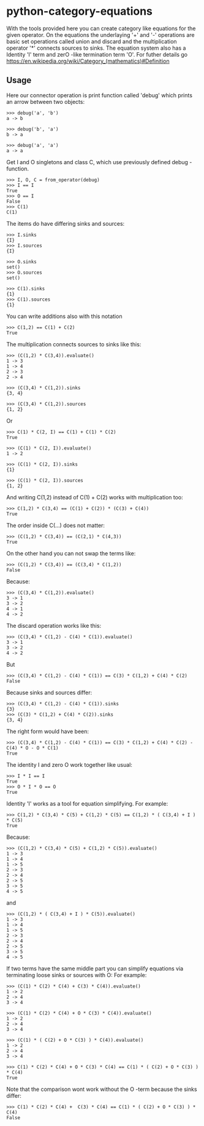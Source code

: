 # python-category-equations

With the tools provided here you can create category like equations for the given operator.
On the equations the underlaying '+' and '-' operations are basic set operations
called union and discard  and the multiplication operator '*' connects sources to sinks.
The equation system also has a Identity 'I' term and zerO -like termination term 'O'.
For futher details go https://en.wikipedia.org/wiki/Category_(mathematics)#Definition

## Usage


Here our connector operation is print function called 'debug' which
prints an arrow between two objects:

    >>> debug('a', 'b')
    a -> b

    >>> debug('b', 'a')
    b -> a

    >>> debug('a', 'a')
    a -> a

Get I and O singletons and class C, which use previously defined debug -function.

    >>> I, O, C = from_operator(debug)
    >>> I == I
    True
    >>> O == I
    False
    >>> C(1)
    C(1)

The items do have differing sinks and sources:

    >>> I.sinks
    {I}
    >>> I.sources
    {I}

    >>> O.sinks
    set()
    >>> O.sources
    set()

    >>> C(1).sinks
    {1}
    >>> C(1).sources
    {1}


You can write additions also with this notation

    >>> C(1,2) == C(1) + C(2)
    True


The multiplication connects sources to sinks like this:

    >>> (C(1,2) * C(3,4)).evaluate()
    1 -> 3
    1 -> 4
    2 -> 3
    2 -> 4

    >>> (C(3,4) * C(1,2)).sinks
    {3, 4}

    >>> (C(3,4) * C(1,2)).sources
    {1, 2}

Or

    >>> C(1) * C(2, I) == C(1) + C(1) * C(2)
    True

    >>> (C(1) * C(2, I)).evaluate()
    1 -> 2

    >>> (C(1) * C(2, I)).sinks
    {1}

    >>> (C(1) * C(2, I)).sources
    {1, 2}

And writing C(1,2) instead of C(1) + C(2) works with multiplication too:

    >>> C(1,2) * C(3,4) == (C(1) + C(2)) * (C(3) + C(4))
    True

The order inside C(...) does not matter:

    >>> (C(1,2) * C(3,4)) == (C(2,1) * C(4,3))
    True

On the other hand you can not swap the terms like:

    >>> (C(1,2) * C(3,4)) == (C(3,4) * C(1,2))
    False

Because:

    >>> (C(3,4) * C(1,2)).evaluate()
    3 -> 1
    3 -> 2
    4 -> 1
    4 -> 2

The discard operation works like this:

    >>> (C(3,4) * C(1,2) - C(4) * C(1)).evaluate()
    3 -> 1
    3 -> 2
    4 -> 2

But

    >>> (C(3,4) * C(1,2) - C(4) * C(1)) == C(3) * C(1,2) + C(4) * C(2)
    False

Because sinks and sources differ:

    >>> (C(3,4) * C(1,2) - C(4) * C(1)).sinks
    {3}
    >>> (C(3) * C(1,2) + C(4) * C(2)).sinks
    {3, 4}

The right form would have been:

    >>> (C(3,4) * C(1,2) - C(4) * C(1)) == C(3) * C(1,2) + C(4) * C(2) - C(4) * O - O * C(1)
    True


The identity I and zero O work together like usual:

    >>> I * I == I
    True
    >>> O * I * O == O
    True


Identity 'I' works as a tool for equation simplifying.
For example:

    >>> C(1,2) * C(3,4) * C(5) + C(1,2) * C(5) == C(1,2) * ( C(3,4) + I ) * C(5)
    True

Because:

    >>> (C(1,2) * C(3,4) * C(5) + C(1,2) * C(5)).evaluate()
    1 -> 3
    1 -> 4
    1 -> 5
    2 -> 3
    2 -> 4
    2 -> 5
    3 -> 5
    4 -> 5

and

    >>> (C(1,2) * ( C(3,4) + I ) * C(5)).evaluate()
    1 -> 3
    1 -> 4
    1 -> 5
    2 -> 3
    2 -> 4
    2 -> 5
    3 -> 5
    4 -> 5

If two terms have the same middle part you can simplify equations
via terminating loose sinks or sources with O:
For example:

    >>> (C(1) * C(2) * C(4) + C(3) * C(4)).evaluate()
    1 -> 2
    2 -> 4
    3 -> 4

    >>> (C(1) * C(2) * C(4) + O * C(3) * C(4)).evaluate()
    1 -> 2
    2 -> 4
    3 -> 4

    >>> (C(1) * ( C(2) + O * C(3) ) * C(4)).evaluate()
    1 -> 2
    2 -> 4
    3 -> 4

    >>> C(1) * C(2) * C(4) + O * C(3) * C(4) == C(1) * ( C(2) + O * C(3) ) * C(4)
    True


Note that the comparison wont work without the O -term because the sinks differ:

    >>> C(1) * C(2) * C(4) +  C(3) * C(4) == C(1) * ( C(2) + O * C(3) ) * C(4)
    False


    